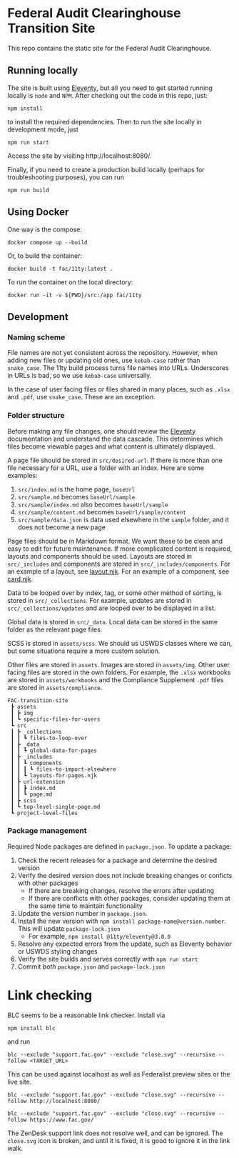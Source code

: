 # Federal Audit Clearinghouse Transition Site

This repo contains the static site for the Federal Audit Clearinghouse.

## Running locally

The site is built using [Eleventy](https://www.11ty.dev/), but all you need to get started running locally is `node` and `NPM`. After checking out the code in this repo, just:

```
npm install
```

to install the required dependencies. Then to run the site locally in development mode, just

```
npm run start
```

Access the site by visiting http://localhost:8080/. 

Finally, if you need to create a production build locally (perhaps for troubleshooting purposes), you can run

```
npm run build
```

## Using Docker

One way is the compose:

```
docker compose up --build
```

Or, to build the container:

```
docker build -t fac/11ty:latest .
```

To run the container on the local directory:

```
docker run -it -v ${PWD}/src:/app fac/11ty
```

## Development

### Naming scheme
File names are not yet consistent across the repository. However, when adding new files or updating old ones, use `kebab-case` rather than `snake_case`. The 11ty build process turns file names into URLs. Underscores in URLs is bad, so we use `kebab-case` universally.

In the case of user facing files or files shared in many places, such as `.xlsx` and `.pdf`, use `snake_case`. These are an exception.

### Folder structure
Before making any file changes, one should review the [Eleventy](https://www.11ty.dev/) documentation and understand the data cascade. This determines which files become viewable pages and what content is ultimately displayed.

A page file should be stored in `src/desired-url`. If there is more than one file necessary for a URL, use a folder with an index. Here are some examples:
1. `src/index.md` is the home page, `baseUrl`
2. `src/sample.md` becomes `baseUrl/sample`
3. `src/sample/index.md` also becomes `baseUrl/sample`
4. `src/sample/content.md` becomes `baseUrl/sample/content`
5. `src/sample/data.json` is data used elsewhere in the `sample` folder, and it does not become a new page

Page files should be in Markdown format. We want these to be clean and easy to edit for future maintenance. If more complicated content is required, layouts and components should be used. Layouts are stored in `src/_includes` and components are stored in `src/_includes/components`. For an example of a layout, see [layout.njk](https://github.com/GSA-TTS/FAC-transition-site/blob/main/src/_includes/layout.njk). For an example of a component, see [card.njk](https://github.com/GSA-TTS/FAC-transition-site/blob/main/src/_includes/components/card.njk). 

Data to be looped over by index, tag, or some other method of sorting, is stored in `src/_collections`. For example, updates are stored in `src/_collections/updates` and are looped over to be displayed in a list. 

Global data is stored in `src/_data`. Local data can be stored in the same folder as the relevant page files.

SCSS is stored in `assets/scss`. We should us USWDS classes where we can, but some situations require a more custom solution. 

Other files are stored in `assets`. Images are stored in `assets/img`. Other user facing files are stored in the own folders. For example, the `.xlsx` workbooks are stored in `assets/workbooks` and the Compliance Supplement `.pdf` files are stored in `assets/compliance`. 

```
FAC-transition-site
 ┣ assets
 ┃ ┣ img
 ┃ ┗ specific-files-for-users
 ┗ src
 ┃ ┣ _collections
 ┃ ┃ ┗ files-to-loop-over
 ┃ ┣ _data
 ┃ ┃ ┗ global-data-for-pages
 ┃ ┣ _includes
 ┃ ┃ ┗ components
 ┃ ┃ ┃ ┗ files-to-import-elsewhere
 ┃ ┃ ┗ layouts-for-pages.njk
 ┃ ┣ url-extension
 ┃ ┃ ┣ index.md
 ┃ ┃ ┗ page.md
 ┃ ┣ scss
 ┃ ┗ top-level-single-page.md
 ┗ project-level-files
```

### Package management

Required Node packages are defined in `package.json`. To update a package:

1. Check the recent releases for a package and determine the desired version
2. Verify the desired version does not include breaking changes or conficts with other packages
    * If there are breaking changes, resolve the errors after updating
    * If there are conflicts with other packages, consider updating them at the same time to maintain functionality
3. Update the version number in `package.json`.
4. Install the new version with `npm install package-name@version.number`. This will update `package-lock.json`
    * For example, `npm install @11ty/eleventy@3.0.0`
5. Resolve any expected errors from the update, such as Eleventy behavior or USWDS styling changes
6. Verify the site builds and serves correctly with `npm run start`
7. Commit _both_ `package.json` and `package-lock.json`

# Link checking

BLC seems to be a reasonable link checker. Install via

`npm install blc`

and run

```
blc --exclude "support.fac.gov" --exclude "close.svg" --recursive --follow <TARGET_URL>
```

This can be used against localhost as well as Federalist preview sites or the live site.

```
blc --exclude "support.fac.gov" --exclude "close.svg" --recursive --follow http://localhost:8080/
```

```
blc --exclude "support.fac.gov" --exclude "close.svg" --recursive --follow https://www.fac.gov/
```

The ZenDesk support link does not resolve well, and can be ignored. The `close.svg` icon is broken, and until it is fixed, it is good to ignore it in the link walk.